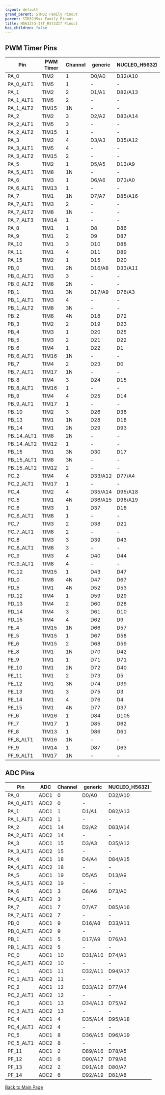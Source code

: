 ```yaml
---
layout: default
grand_parent: STM32 Family Pinout
parent: STM32H5xx Family Pinout
title: H563Z(G-I)T_H573ZIT Pinout
has_children: false
---
```


## PWM Timer Pins

| Pin | PWM Timer | Channel | generic | NUCLEO_H563ZI |
| --- | --- | --- | --- | --- |
| PA_0 | TIM2 | 1 | D0/A0 | D32/A10 |
| PA_0_ALT1 | TIM5 | 1 | - | - |
| PA_1 | TIM2 | 2 | D1/A1 | D82/A13 |
| PA_1_ALT1 | TIM5 | 2 | - | - |
| PA_1_ALT2 | TIM15 | 1N | - | - |
| PA_2 | TIM2 | 3 | D2/A2 | D83/A14 |
| PA_2_ALT1 | TIM5 | 3 | - | - |
| PA_2_ALT2 | TIM15 | 1 | - | - |
| PA_3 | TIM2 | 4 | D3/A3 | D35/A12 |
| PA_3_ALT1 | TIM5 | 4 | - | - |
| PA_3_ALT2 | TIM15 | 2 | - | - |
| PA_5 | TIM2 | 1 | D5/A5 | D13/A9 |
| PA_5_ALT1 | TIM8 | 1N | - | - |
| PA_6 | TIM3 | 1 | D6/A6 | D73/A0 |
| PA_6_ALT1 | TIM13 | 1 | - | - |
| PA_7 | TIM1 | 1N | D7/A7 | D85/A16 |
| PA_7_ALT1 | TIM3 | 2 | - | - |
| PA_7_ALT2 | TIM8 | 1N | - | - |
| PA_7_ALT3 | TIM14 | 1 | - | - |
| PA_8 | TIM1 | 1 | D8 | D86 |
| PA_9 | TIM1 | 2 | D9 | D87 |
| PA_10 | TIM1 | 3 | D10 | D88 |
| PA_11 | TIM1 | 4 | D11 | D89 |
| PA_15 | TIM2 | 1 | D15 | D20 |
| PB_0 | TIM1 | 2N | D16/A8 | D33/A11 |
| PB_0_ALT1 | TIM3 | 3 | - | - |
| PB_0_ALT2 | TIM8 | 2N | - | - |
| PB_1 | TIM1 | 3N | D17/A9 | D76/A3 |
| PB_1_ALT1 | TIM3 | 4 | - | - |
| PB_1_ALT2 | TIM8 | 3N | - | - |
| PB_2 | TIM8 | 4N | D18 | D72 |
| PB_3 | TIM2 | 2 | D19 | D23 |
| PB_4 | TIM3 | 1 | D20 | D25 |
| PB_5 | TIM3 | 2 | D21 | D22 |
| PB_6 | TIM4 | 1 | D22 | D1 |
| PB_6_ALT1 | TIM16 | 1N | - | - |
| PB_7 | TIM4 | 2 | D23 | D0 |
| PB_7_ALT1 | TIM17 | 1N | - | - |
| PB_8 | TIM4 | 3 | D24 | D15 |
| PB_8_ALT1 | TIM16 | 1 | - | - |
| PB_9 | TIM4 | 4 | D25 | D14 |
| PB_9_ALT1 | TIM17 | 1 | - | - |
| PB_10 | TIM2 | 3 | D26 | D36 |
| PB_13 | TIM1 | 1N | D28 | D18 |
| PB_14 | TIM1 | 2N | D29 | D93 |
| PB_14_ALT1 | TIM8 | 2N | - | - |
| PB_14_ALT2 | TIM12 | 1 | - | - |
| PB_15 | TIM1 | 3N | D30 | D17 |
| PB_15_ALT1 | TIM8 | 3N | - | - |
| PB_15_ALT2 | TIM12 | 2 | - | - |
| PC_2 | TIM4 | 4 | D33/A12 | D77/A4 |
| PC_2_ALT1 | TIM17 | 1 | - | - |
| PC_4 | TIM2 | 4 | D35/A14 | D95/A18 |
| PC_5 | TIM1 | 4N | D36/A15 | D96/A19 |
| PC_6 | TIM3 | 1 | D37 | D16 |
| PC_6_ALT1 | TIM8 | 1 | - | - |
| PC_7 | TIM3 | 2 | D38 | D21 |
| PC_7_ALT1 | TIM8 | 2 | - | - |
| PC_8 | TIM3 | 3 | D39 | D43 |
| PC_8_ALT1 | TIM8 | 3 | - | - |
| PC_9 | TIM3 | 4 | D40 | D44 |
| PC_9_ALT1 | TIM8 | 4 | - | - |
| PC_12 | TIM15 | 1 | D43 | D47 |
| PD_0 | TIM8 | 4N | D47 | D67 |
| PD_5 | TIM1 | 4N | D52 | D53 |
| PD_12 | TIM4 | 1 | D59 | D29 |
| PD_13 | TIM4 | 2 | D60 | D28 |
| PD_14 | TIM4 | 3 | D61 | D10 |
| PD_15 | TIM4 | 4 | D62 | D9 |
| PE_4 | TIM15 | 1N | D66 | D57 |
| PE_5 | TIM15 | 1 | D67 | D58 |
| PE_6 | TIM15 | 2 | D68 | D59 |
| PE_8 | TIM1 | 1N | D70 | D42 |
| PE_9 | TIM1 | 1 | D71 | D71 |
| PE_10 | TIM1 | 2N | D72 | D40 |
| PE_11 | TIM1 | 2 | D73 | D5 |
| PE_12 | TIM1 | 3N | D74 | D39 |
| PE_13 | TIM1 | 3 | D75 | D3 |
| PE_14 | TIM1 | 4 | D76 | D4 |
| PE_15 | TIM1 | 4N | D77 | D37 |
| PF_6 | TIM16 | 1 | D84 | D105 |
| PF_7 | TIM17 | 1 | D85 | D62 |
| PF_8 | TIM13 | 1 | D86 | D61 |
| PF_8_ALT1 | TIM16 | 1N | - | - |
| PF_9 | TIM14 | 1 | D87 | D63 |
| PF_9_ALT1 | TIM17 | 1N | - | - |


## ADC Pins

| Pin | ADC | Channel | generic | NUCLEO_H563ZI |
| --- | --- | --- | --- | --- |
| PA_0 | ADC1 | 0 | D0/A0 | D32/A10 |
| PA_0_ALT1 | ADC2 | 0 | - | - |
| PA_1 | ADC1 | 1 | D1/A1 | D82/A13 |
| PA_1_ALT1 | ADC2 | 1 | - | - |
| PA_2 | ADC1 | 14 | D2/A2 | D83/A14 |
| PA_2_ALT1 | ADC2 | 14 | - | - |
| PA_3 | ADC1 | 15 | D3/A3 | D35/A12 |
| PA_3_ALT1 | ADC2 | 15 | - | - |
| PA_4 | ADC1 | 18 | D4/A4 | D84/A15 |
| PA_4_ALT1 | ADC2 | 18 | - | - |
| PA_5 | ADC1 | 19 | D5/A5 | D13/A9 |
| PA_5_ALT1 | ADC2 | 19 | - | - |
| PA_6 | ADC1 | 3 | D6/A6 | D73/A0 |
| PA_6_ALT1 | ADC2 | 3 | - | - |
| PA_7 | ADC1 | 7 | D7/A7 | D85/A16 |
| PA_7_ALT1 | ADC2 | 7 | - | - |
| PB_0 | ADC1 | 9 | D16/A8 | D33/A11 |
| PB_0_ALT1 | ADC2 | 9 | - | - |
| PB_1 | ADC1 | 5 | D17/A9 | D76/A3 |
| PB_1_ALT1 | ADC2 | 5 | - | - |
| PC_0 | ADC1 | 10 | D31/A10 | D74/A1 |
| PC_0_ALT1 | ADC2 | 10 | - | - |
| PC_1 | ADC1 | 11 | D32/A11 | D94/A17 |
| PC_1_ALT1 | ADC2 | 11 | - | - |
| PC_2 | ADC1 | 12 | D33/A12 | D77/A4 |
| PC_2_ALT1 | ADC2 | 12 | - | - |
| PC_3 | ADC1 | 13 | D34/A13 | D75/A2 |
| PC_3_ALT1 | ADC2 | 13 | - | - |
| PC_4 | ADC1 | 4 | D35/A14 | D95/A18 |
| PC_4_ALT1 | ADC2 | 4 | - | - |
| PC_5 | ADC1 | 8 | D36/A15 | D96/A19 |
| PC_5_ALT1 | ADC2 | 8 | - | - |
| PF_11 | ADC1 | 2 | D89/A16 | D78/A5 |
| PF_12 | ADC1 | 6 | D90/A17 | D79/A6 |
| PF_13 | ADC2 | 2 | D91/A18 | D80/A7 |
| PF_14 | ADC2 | 6 | D92/A19 | D81/A8 |


[Back to Main Page](../../index)